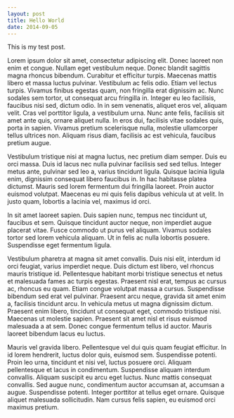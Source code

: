 ```yaml
---
layout: post
title: Hello World
date: 2014-09-05
---
```


This is my test post.



Lorem ipsum dolor sit amet, consectetur adipiscing elit. Donec laoreet non enim et congue. Nullam eget vestibulum neque. Donec blandit sagittis magna rhoncus bibendum. Curabitur et efficitur turpis. Maecenas mattis libero et massa luctus pulvinar. Vestibulum ac felis odio. Etiam vel lectus turpis. Vivamus finibus egestas quam, non fringilla erat dignissim ac. Nunc sodales sem tortor, ut consequat arcu fringilla in. Integer eu leo facilisis, faucibus nisi sed, dictum odio. In in sem venenatis, aliquet eros vel, aliquam velit. Cras vel porttitor ligula, a vestibulum urna. Nunc ante felis, facilisis sit amet ante quis, ornare aliquet nulla. In eros dui, facilisis vitae sodales quis, porta in sapien. Vivamus pretium scelerisque nulla, molestie ullamcorper tellus ultrices non. Aliquam risus diam, facilisis ac est vehicula, faucibus pretium augue.

Vestibulum tristique nisi at magna luctus, nec pretium diam semper. Duis eu orci massa. Duis id lacus nec nulla pulvinar facilisis sed sed tellus. Integer metus ante, pulvinar sed leo a, varius tincidunt ligula. Quisque lacinia ligula enim, dignissim consequat libero faucibus in. In hac habitasse platea dictumst. Mauris sed lorem fermentum dui fringilla laoreet. Proin auctor euismod volutpat. Maecenas eu mi quis felis dapibus vehicula ut at velit. In justo quam, lobortis a lacinia vel, maximus id orci.

In sit amet laoreet sapien. Duis sapien nunc, tempus nec tincidunt ut, faucibus et sem. Quisque tincidunt auctor neque, non imperdiet augue placerat vitae. Fusce commodo ut purus vel aliquam. Vivamus sodales tortor sed lorem vehicula aliquam. Ut in felis ac nulla lobortis posuere. Suspendisse eget fermentum ligula.

Vestibulum pharetra at magna sit amet convallis. Duis nisi elit, interdum id orci feugiat, varius imperdiet neque. Duis dictum est libero, vel rhoncus mauris tristique id. Pellentesque habitant morbi tristique senectus et netus et malesuada fames ac turpis egestas. Praesent nisl erat, tempus ac cursus ac, rhoncus eu quam. Etiam congue volutpat massa a cursus. Suspendisse bibendum sed erat vel pulvinar. Praesent arcu neque, gravida sit amet enim a, facilisis tincidunt arcu. In vehicula metus ut magna dignissim dictum. Praesent enim libero, tincidunt ut consequat eget, commodo tristique nisi. Maecenas ut molestie sapien. Praesent sit amet nisl et risus euismod malesuada a at sem. Donec congue fermentum tellus id auctor. Mauris laoreet bibendum lacus eu luctus.

Mauris vel gravida libero. Pellentesque vel dui quis quam feugiat efficitur. In id lorem hendrerit, luctus dolor quis, euismod sem. Suspendisse potenti. Proin leo urna, tincidunt et nisi vel, luctus posuere orci. Aliquam pellentesque et lacus in condimentum. Suspendisse aliquam interdum convallis. Aliquam suscipit eu arcu eget luctus. Nunc mattis consequat convallis. Sed augue nunc, condimentum auctor accumsan at, accumsan a augue. Suspendisse potenti. Integer porttitor at tellus eget ornare. Quisque aliquet malesuada sollicitudin. Nam cursus felis sapien, eu euismod orci maximus pretium. 